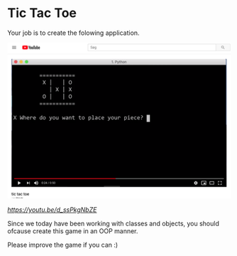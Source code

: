 # Tic Tac Toe

Your job is to create the folowing application.

[![tic tac toe](src/tic_tic_toe.png)](https://youtu.be/d_ssPkgNbZE)


*https://youtu.be/d_ssPkgNbZE*

Since we today have been working with classes and objects, you should ofcause create this game in an OOP manner.  

Please improve the game if you can :)  
